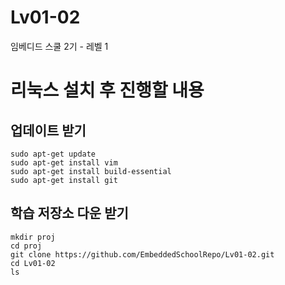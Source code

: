 # Lv01-02
임베디드 스쿨 2기 - 레벨 1 

# 리눅스 설치 후 진행할 내용

## 업데이트 받기
```make
sudo apt-get update
sudo apt-get install vim
sudo apt-get install build-essential
sudo apt-get install git
```

## 학습 저장소 다운 받기
```make
mkdir proj
cd proj
git clone https://github.com/EmbeddedSchoolRepo/Lv01-02.git
cd Lv01-02
ls
```
